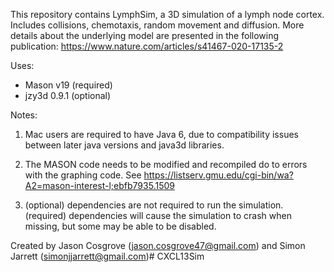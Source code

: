 This repository contains LymphSim, a 3D simulation of a lymph node cortex. Includes collisions, chemotaxis, random movement and diffusion. More details about the underlying model are presented in the following publication: https://www.nature.com/articles/s41467-020-17135-2


Uses:

* Mason v19 (required)
* jzy3d 0.9.1 (optional)

Notes: 

1) Mac users are required to have Java 6, due to compatibility issues between later java versions and java3d libraries.

2) The MASON code needs to be modified and recompiled do to errors with the graphing code. See https://listserv.gmu.edu/cgi-bin/wa?A2=mason-interest-l;ebfb7935.1509

3) (optional) dependencies are not required to run the simulation. (required) dependencies will cause the simulation to crash when missing, but some may be able to be disabled.


Created by Jason Cosgrove (jason.cosgrove47@gmail.com) and Simon Jarrett (simonjjarrett@gmail.com)# CXCL13Sim

